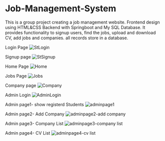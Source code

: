 # Job-Management-System
This is a group project creating a job management website. Frontend design using HTML&CSS Backend with Springboot and My SQL Database. 
It provides functionality to signup users, find the jobs, upload and download CV, add jobs and companies. all records store in a database.

Login Page
![StLogin](https://github.com/AvishkaUmayanga/Job-Management-System/assets/118109299/97afef42-b954-4a47-b636-e2532a78bd8e)

Signup page
![StSignup](https://github.com/AvishkaUmayanga/Job-Management-System/assets/118109299/e0815dee-2b1f-46e0-b1ee-597a0d55ea52)

Home Page
![Home](https://github.com/AvishkaUmayanga/Job-Management-System/assets/118109299/96873f3b-82d5-4cb3-a7d9-b23711550825)

Jobs Page
![Jobs](https://github.com/AvishkaUmayanga/Job-Management-System/assets/118109299/a2478b3b-8a8c-4351-ab6a-7b6f2f26354f)

Company page
![Company](https://github.com/AvishkaUmayanga/Job-Management-System/assets/118109299/b3beb1f6-78f5-4432-8c97-44b97ab5a0fa)

Admin Login
![AdminLogin](https://github.com/AvishkaUmayanga/Job-Management-System/assets/118109299/de08ca2e-7dc5-4c11-aa5e-0dd20f73312f)

Admin page1- show registerd Students
![adminpage1](https://github.com/AvishkaUmayanga/Job-Management-System/assets/118109299/c0a2adb6-98b4-4859-bc3a-51fc3257d595)

Admin page2- Add Company
![adminpage2-add company](https://github.com/AvishkaUmayanga/Job-Management-System/assets/118109299/5ea85316-9b41-465c-af50-7abf2dd85cc6)

Admin page3- Company List
![adminpage3-company list](https://github.com/AvishkaUmayanga/Job-Management-System/assets/118109299/7bb1113c-e50e-444b-bc04-dd4b34afe674)

Admin page4- CV List
![adminpage4-cv list](https://github.com/AvishkaUmayanga/Job-Management-System/assets/118109299/36f30fcb-57d4-4fbb-9506-a81119a9b319)








